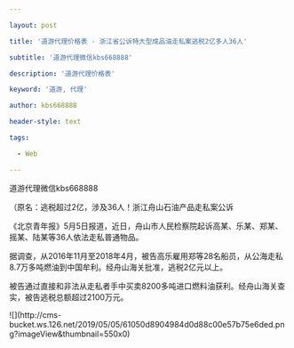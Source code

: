 ---
layout: post
title: '道游代理价格表 - 浙江省公诉特大型成品油走私案逃税2亿多人36人'
subtitle: '道游代理微信kbs668888'
description: '道游代理价格表'
keyword: '道游, 代理'
author: kbs668888
header-style: text
tags:
  - Web
---
道游代理微信kbs668888

（原名：逃税超过2亿，涉及36人！浙江舟山石油产品走私案公诉

《北京青年报》5月5日报道，近日，舟山市人民检察院起诉高某、乐某、郑某、摇某、陆某等36人依法走私普通物品。

据调查，从2016年11月至2018年4月，被告高乐雇用郑等28名船员，从公海走私8.7万多吨燃油到中国牟利。经舟山海关批准，逃税2亿元以上。

被告通过直接和非法从走私者手中买卖8200多吨进口燃料油获利。经舟山海关查实，被告逃税总额超过2100万元。

![](http://cms-
bucket.ws.126.net/2019/05/05/61050d8904984d0d88c00e57b75e6ded.png?imageView&thumbnail=550x0)  

